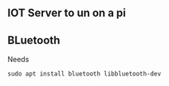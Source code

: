 ## IOT Server to un on a pi

## BLuetooth

Needs

```
sudo apt install bluetooth libbluetooth-dev
```